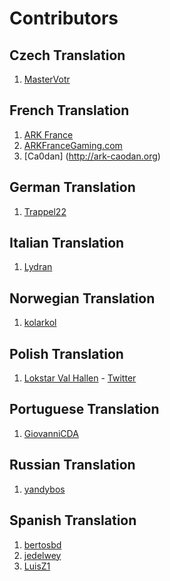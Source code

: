 # Contributors

## Czech Translation
1) [MasterVotr](https://github.com/MasterVotr)

## French Translation
1) [ARK France](https://github.com/arkfrance)
2) [ARKFranceGaming.com](http://arkfrancegaming.com)
3) [Ca0dan] (http://ark-caodan.org)

## German Translation
1) [Trappel22](https://github.com/Trappel22)

## Italian Translation
1) [Lydran](https://github.com/Lydran)

## Norwegian Translation
1) [kolarkol](https://github.com/kolarkol)

## Polish Translation
1) [Lokstar Val Hallen](https://github.com/LokstarValHallen) - [Twitter](https://twitter.com/LokstarVHallen)

## Portuguese Translation
1) [GiovanniCDA](https://github.com/GiovanniCDA)

## Russian Translation
1) [yandybos](https://github.com/yandybos)

## Spanish Translation
1) [bertosbd](https://github.com/bertosbd)
2) [jedelwey](https://github.com/jedelwey)
3) [LuisZ1](https://github.com/LuisZ1)
